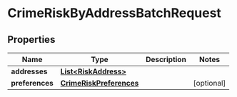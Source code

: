 

# CrimeRiskByAddressBatchRequest


## Properties

Name | Type | Description | Notes
------------ | ------------- | ------------- | -------------
**addresses** | [**List&lt;RiskAddress&gt;**](RiskAddress.md) |  | 
**preferences** | [**CrimeRiskPreferences**](CrimeRiskPreferences.md) |  |  [optional]



